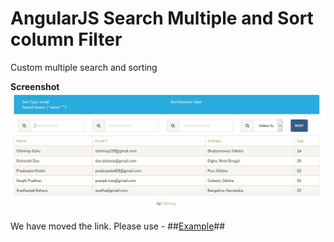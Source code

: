 # AngularJS Search Multiple and Sort column Filter
Custom multiple search and sorting

**Screenshot**
![Search Filter Preview Screenshot](https://raw.githubusercontent.com/AngularJScript/AngularJS-Search-Multiple-Sort-column-Filter-Example/master/screenshot.jpg "Optional Title")


We have moved the link. Please use - 
##[Example](https://angularjscript.github.io/Search-Multiple-fields-and-Sorting-AngularJS//)##
